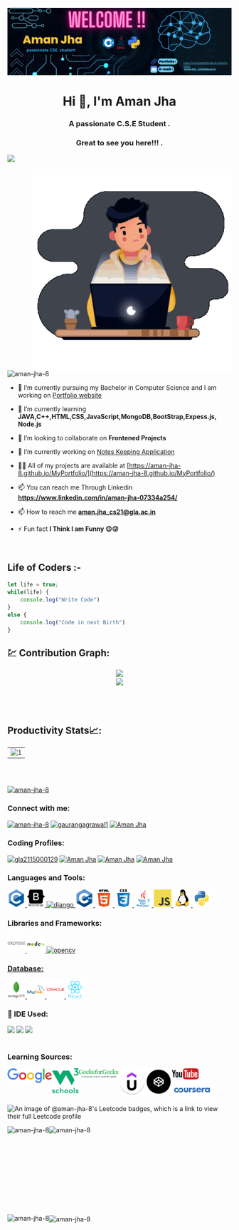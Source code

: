 ![](https://github.com/aman-jha-8/aman-jha-8/blob/main/bnr.png)
<h1 align="center">Hi 👋, I'm Aman Jha</h1>
<h3 align="center">A passionate  C.S.E Student .</h3>
<h3 align="center">Great to see you here!!! .</h3>
<!-- Typing SVG by aman-jha-8 - https://github.com/aman-jha-8/readme-typing-svg -->
<p align="left">
  <a href="https://github.com/aman-jha-8/readme-typing-svg"><img src="https://readme-typing-svg.herokuapp.com/?lines=Hi,%20I%20am%20Aman%20Jha%20!;I%20Like%20to%20Explore%20new%20Coding%20Languages;I%20Love%20Coding%20❤;I%20Like%20to%20learn%20new%20Technologies.&font=Fira%20Code&left=true&width=440&height=45&color=61CC8C&vleft=true&size=22"></a>
</p>
<!--  -->
<img align="right" alt="Coding" Width="450" src="https://github.com/aman-jha-8/aman-jha-8/blob/main/code.gif"

<p align="left"> <img src="https://komarev.com/ghpvc/?username=aman-jha-8@&label=Profile%20views&color=0e75b6&style=flat" alt="aman-jha-8" /> </p>

- 🔭 I’m currently pursuing my Bachelor in  Computer Science and I am working on [Portfolio website](https://aman-jha-8.github.io/portfolio/)

- 🌱 I’m currently learning **JAVA,C++,HTML,CSS,JavaScript,MongoDB,BootStrap,Expess.js, Node.js**

- 👯 I’m looking to collaborate on **Frontened Projects**

- 🔭 I’m currently working on [Notes Keeping Application](https://aman-jha-8.github.io/NotesKeepingApplication/)

- 👨‍💻 All of my projects are available at [https://aman-jha-8.github.io/MyPortfolio/](https://aman-jha-8.github.io/MyPortfolio/)

- 📫 You can reach me Through Linkedin **https://www.linkedin.com/in/aman-jha-07334a254/**

- 📫 How to reach me **aman.jha_cs21@gla.ac.in**

- ⚡ Fun fact **I Think I am Funny 😉😜**

<br>


## Life of Coders :-
```javascript
let life = true;
while(life) {
    console.log("Write Code")
}
else {
    console.log("Code in next Birth")
}
```

## 💹 Contribution Graph:

<div align = "center">

![][snake] <br> ![][graph]

</div>

<h2 align="center">
<p align="center"><img width="150%"
</p>

## Productivity Stats📈:
<table>
  <tr>
    <td><center><img src="https://github-profile-summary-cards.vercel.app/api/cards/profile-details?username=aman-jha-8&theme=monokai"  display=block width=100% height=auto  alt="1" ></center></td></b>
   </tr>
</table>

<!--
<a href="https://github.com/aman-jha-8/github-readme-activity-graph">
 <img src="https://activity-graph.herokuapp.com/graph?username=aman-jha-8&theme=react-dark&area=true&hide_border=true" width="100%">
</a>-->
</p>

<br><br>

<p align="left"> <a href="https://github.com/ryo-ma/github-profile-trophy"><img src="https://github-profile-trophy.vercel.app/?username=aman-jha-8&theme=darkhub" alt="aman-jha-8" /></a> </p>


<h3 align="left">Connect with me:</h3>
<p align="left">
<a href="https://twitter.com/aman-jha-8" target="blank"><img align="center" src="https://raw.githubusercontent.com/rahuldkjain/github-profile-readme-generator/master/src/images/icons/Social/twitter.svg" alt="aman-jha-8" height="30" width="40" /></a>
<a href="https://www.linkedin.com/in/aman-jha-07334a254/" target="blank"><img align="center" src="https://raw.githubusercontent.com/rahuldkjain/github-profile-readme-generator/master/src/images/icons/Social/linked-in-alt.svg" alt="gaurangagrawal1" height="30" width="40" /></a>
<a href="https://instagram.com/amanjha8503?igshid=ZGUzMzM3NWJiOQ==" target="blank"><img align="center" src="https://raw.githubusercontent.com/rahuldkjain/github-profile-readme-generator/master/src/images/icons/Social/instagram.svg" alt="Aman Jha" height="30" width="40" /></a><br>
<h3 align="left">Coding Profiles:</h3>
<a href="https://www.codechef.com/users/gla2115000129" target="blank"><img align="center" src="https://cdn.jsdelivr.net/npm/simple-icons@3.1.0/icons/codechef.svg" alt="gla2115000129" height="30" width="40" /></a>
<a href="https://www.hackerrank.com/amanjhavdjs12tha?hr_r=1" target="blank"><img align="center" src="https://raw.githubusercontent.com/rahuldkjain/github-profile-readme-generator/master/src/images/icons/Social/hackerrank.svg" alt="Aman Jha" height="30" width="40" /></a>
<a href="https://leetcode.com/Aman_jha_/" target="blank"><img align="center" src="https://raw.githubusercontent.com/rahuldkjain/github-profile-readme-generator/master/src/images/icons/Social/leet-code.svg" alt="Aman Jha" height="30" width="40" /></a>
<a href="https://auth.geeksforgeeks.org/user/amanjhavdjs12tha/practice" target="blank"><img align="center" src="https://raw.githubusercontent.com/rahuldkjain/github-profile-readme-generator/master/src/images/icons/Social/geeks-for-geeks.svg" alt="Aman Jha" height="30" width="40" /></a>
</p>

<h3 align="left">Languages and Tools:</h3>
<p align="left"> <a href="https://www.cprogramming.com/" target="_blank" rel="noreferrer"> <img src="https://raw.githubusercontent.com/devicons/devicon/master/icons/c/c-original.svg" alt="c" width="40" height="40"/>
<a href="https://getbootstrap.com" target="_blank" rel="noreferrer"> <img src="https://raw.githubusercontent.com/devicons/devicon/master/icons/bootstrap/bootstrap-plain-wordmark.svg" alt="bootstrap" width="40" height="40"/> </a>
<a href="https://www.djangoproject.com/" target="_blank" rel="noreferrer"> <img src="https://cdn.worldvectorlogo.com/logos/django.svg" alt="django" width="40" height="40"/> </a>
 </a> <a href="https://www.w3schools.com/cpp/" target="_blank" rel="noreferrer"> <img src="https://raw.githubusercontent.com/devicons/devicon/master/icons/cplusplus/cplusplus-original.svg" alt="cplusplus" width="40" height="40"/>
   </a> <a href="https://www.w3.org/html/" target="_blank" rel="noreferrer"> <img src="https://raw.githubusercontent.com/devicons/devicon/master/icons/html5/html5-original-wordmark.svg" alt="html5" width="40" height="40"/>
</a> <a href="https://www.w3schools.com/css/" target="_blank" rel="noreferrer"> <img src="https://raw.githubusercontent.com/devicons/devicon/master/icons/css3/css3-original-wordmark.svg" alt="css3" width="40" height="40"/>
 </a> <a href="https://www.java.com" target="_blank" rel="noreferrer"> <img src="https://raw.githubusercontent.com/devicons/devicon/master/icons/java/java-original.svg" alt="java" width="40" height="40"/>
 </a> <a href="https://developer.mozilla.org/en-US/docs/Web/JavaScript" target="_blank" rel="noreferrer"> <img src="https://raw.githubusercontent.com/devicons/devicon/master/icons/javascript/javascript-original.svg" alt="javascript" width="40" height="40"/>
</a> <a href="https://www.linux.org/" target="_blank" rel="noreferrer"> <img src="https://raw.githubusercontent.com/devicons/devicon/master/icons/linux/linux-original.svg" alt="linux" width="40" height="40"/>
 </a> <a href="https://www.python.org" target="_blank" rel="noreferrer"> <img src="https://raw.githubusercontent.com/devicons/devicon/master/icons/python/python-original.svg" alt="python" width="40" height="40"/> </a>
 </p>

 <h3 align="left">Libraries and Frameworks:</h3>
 </a> <a href="https://expressjs.com" target="_blank" rel="noreferrer"> <img src="https://raw.githubusercontent.com/devicons/devicon/master/icons/express/express-original-wordmark.svg" alt="express" width="40" height="40"/>
</a> <a href="https://nodejs.org" target="_blank" rel="noreferrer"> <img src="https://raw.githubusercontent.com/devicons/devicon/master/icons/nodejs/nodejs-original-wordmark.svg" alt="nodejs" width="40" height="40"/>
 </a> <a href="https://opencv.org/" target="_blank" rel="noreferrer"> <img src="https://www.vectorlogo.zone/logos/opencv/opencv-icon.svg" alt="opencv" width="40" height="40"/>
   <h3 align="left">Database:</h3>
  </a> <a href="https://www.mongodb.com/" target="_blank" rel="noreferrer"> <img src="https://raw.githubusercontent.com/devicons/devicon/master/icons/mongodb/mongodb-original-wordmark.svg" alt="mongodb" width="40" height="40"/>
</a> <a href="https://www.mysql.com/" target="_blank" rel="noreferrer"> <img src="https://raw.githubusercontent.com/devicons/devicon/master/icons/mysql/mysql-original-wordmark.svg" alt="mysql" width="40" height="40"/>
  </a> <a href="https://www.oracle.com/" target="_blank" rel="noreferrer"> <img src="https://raw.githubusercontent.com/devicons/devicon/master/icons/oracle/oracle-original.svg" alt="oracle" width="40" height="40"/>
  <a href="https://reactjs.org/" target="_blank" rel="noreferrer"> <img src="https://raw.githubusercontent.com/devicons/devicon/master/icons/react/react-original-wordmark.svg" alt="react" width="40" height="40"/> </a>
  <br>

  <h3 align="left"> 📝 IDE Used:</h3>

  ![][vscode] ![][pycharm] ![][intelij]  <br><br>


  <h3 align="left" > Learning Sources:</h3>


<img align="left" alt="Google" width="100px" src="https://github.com/03prashantpk/03prashantpk/blob/main/assets/google-2015-google-new-google-icon.svg" />
<img align="left" alt="W3school" width="60px" src="https://github.com/03prashantpk/03prashantpk/blob/main/assets/w3school.png" />
<img align="left" alt="gfg" width="90px" src="https://github.com/03prashantpk/03prashantpk/blob/main/assets/geeksforgeeks-17.png" />
<img align="left" alt="Udemy" width="60px" src="https://github.com/03prashantpk/03prashantpk/blob/main/assets/udemy.webp" />
<img align="left" alt="Codepen" width="60px" src="https://github.com/03prashantpk/03prashantpk/blob/main/assets/social-32-512.webp" />
<img align="left" alt="YouTube" width="60px" src="https://github.com/03prashantpk/03prashantpk/blob/main/assets/youtube.webp" />
<img align="left" alt="coursera" width="90px" src="https://github.com/03prashantpk/03prashantpk/blob/main/assets/coursera_logo_icon.png" />

<br><br><br><br>


 ![An image of @aman-jha-8's Leetcode badges, which is a link to view their full Leetcode profile](https://leetcode-badge-showcase.vercel.app/api?username=Aman_jha_)


<p><img align="left" src="https://github-readme-stats.vercel.app/api/top-langs?username=aman-jha-8&theme=radical&show_icons=true&locale=en&layout=compact" alt="aman-jha-8" /></p>

<p>&nbsp;<img align="left" src="https://github-readme-stats.vercel.app/api?username=aman-jha-8&theme=transparent&show_icons=true&locale=en" alt="aman-jha-8" /></p>
<br><br><br><br><br><br><br><br><br>
<p><img align="left" src="https://github-readme-streak-stats.herokuapp.com/?user=aman-jha-8&theme=radical" alt="aman-jha-8" /></p>

<p><img align="center" src="https://github-readme-stats.vercel.app/api/top-langs?username=aman-jha-8&show_icons=true&locale=en&layout=compact" alt="aman-jha-8" /></p>


[snake]: https://github.com/aman-jha-8/aman-jha-8/blob/output/snake.svg
[graph]: https://github-readme-activity-graph.cyclic.app/graph?username=aman-jha-8&theme=react-dark&hide_border=false&area=true
[vscode]: https://img.shields.io/badge/Visual%20Studio%20Code-%23007ACC.svg?style=for-the-badge&logo=visual-studio-code&logoColor=white
[pycharm]: https://img.shields.io/badge/pycharm-143?style=for-the-badge&logo=pycharm&logoColor=black&color=black&labelColor=green
[intelij]: https://img.shields.io/badge/IntelliJIDEA-000000.svg?style=for-the-badge&logo=intellij-idea&logoColor=white

